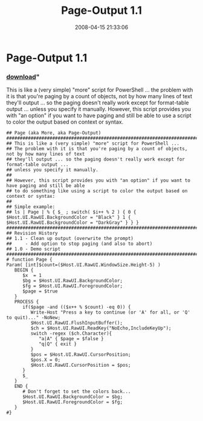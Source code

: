 ﻿---
pid:            175
parent:         0
children:       
poster:         Joel Bennett
title:          Page-Output 1.1
date:           2008-04-15 21:33:06
format:         posh
---

# Page-Output 1.1

### [download](175.ps1)"

This is like a (very simple) "more" script for PowerShell ... the problem with it is that you're paging by a count of objects, not by how many lines of text they'll output ... so the paging doesn't really work except for format-table output ... unless you specify it manually.  However, this script provides you with "an option" if you want to have paging and still be able to use a script to color the output based on context or syntax.

```posh
## Page (aka More, aka Page-Output)
###################################################################################################
## This is like a (very simple) "more" script for PowerShell ... 
## The problem with it is that you're paging by a count of objects, not by how many lines of text 
## they'll output ... so the paging doesn't really work except for format-table output ... 
## unless you specify it manually.  
##
## However, this script provides you with "an option" if you want to have paging and still be able
## to do something like using a script to color the output based on context or syntax:
## 
## Simple example:
## ls | Page | % { $_ ; switch( $i++ % 2 ) { 0 { $Host.UI.RawUI.BackgroundColor = "Black" } 1 { $Host.UI.RawUI.BackgroundColor = "DarkGray" } } }
###################################################################################################
## Revision History
## 1.1 - Clean up output (overwrite the prompt)
##     - Add option to stop paging (and also to abort)
## 1.0 - Demo script
###################################################################################################
# function Page {
Param( [int]$count=($Host.UI.RawUI.WindowSize.Height-5) )
   BEGIN {
      $x  = 1
      $bg = $Host.UI.RawUI.BackgroundColor;
      $fg = $Host.UI.RawUI.ForegroundColor;
      $page = $true
   }
   PROCESS {
      if($page -and (($x++ % $count) -eq 0)) {
         Write-Host "Press a key to continue (or 'A' for all, or 'Q' to quit)..." -NoNew;
         $Host.UI.RawUI.FlushInputBuffer();
         $ch = $Host.UI.RawUI.ReadKey("NoEcho,IncludeKeyUp");
         switch -regex ($ch.Character){
            "a|A" { $page = $false }
            "q|Q" { exit }
         }
         $pos = $Host.UI.RawUI.CursorPosition;
         $pos.X = 0;
         $Host.UI.RawUI.CursorPosition = $pos;
      }
      $_
   }
   END {
      # Don't forget to set the colors back...
      $Host.UI.RawUI.BackgroundColor = $bg;
      $Host.UI.RawUI.ForegroundColor = $fg;
   }
#}
```
